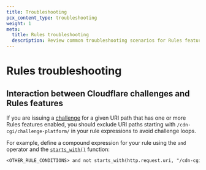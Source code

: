 ```yaml
---
title: Troubleshooting
pcx_content_type: troubleshooting
weight: 1
meta:
  title: Rules troubleshooting
  description: Review common troubleshooting scenarios for Rules features.
---
```


# Rules troubleshooting

## Interaction between Cloudflare challenges and Rules features

If you are issuing a [challenge](/waf/reference/cloudflare-challenges/) for a given URI path that has one or more Rules features enabled, you should exclude URI paths starting with `/cdn-cgi/challenge-platform/` in your rule expressions to avoid challenge loops.

For example, define a compound expression for your rule using the `and` operator and the [`starts_with()`](/ruleset-engine/rules-language/functions/#function-starts_with) function:

```txt
<OTHER_RULE_CONDITIONS> and not starts_with(http.request.uri, "/cdn-cgi/challenge-platform/")
```